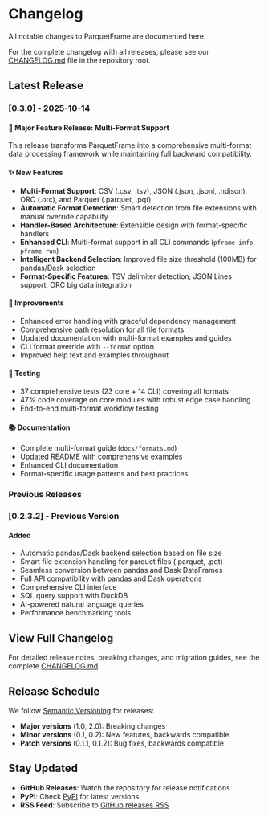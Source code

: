 # Changelog

All notable changes to ParquetFrame are documented here.

For the complete changelog with all releases, please see our [CHANGELOG.md](https://github.com/leechristophermurray/parquetframe/blob/main/CHANGELOG.md) file in the repository root.

## Latest Release

### [0.3.0] - 2025-10-14

#### 🎉 Major Feature Release: Multi-Format Support

This release transforms ParquetFrame into a comprehensive multi-format data processing framework while maintaining full backward compatibility.

#### ✨ New Features
- **Multi-Format Support**: CSV (.csv, .tsv), JSON (.json, .jsonl, .ndjson), ORC (.orc), and Parquet (.parquet, .pqt)
- **Automatic Format Detection**: Smart detection from file extensions with manual override capability
- **Handler-Based Architecture**: Extensible design with format-specific handlers
- **Enhanced CLI**: Multi-format support in all CLI commands (`pframe info`, `pframe run`)
- **Intelligent Backend Selection**: Improved file size threshold (100MB) for pandas/Dask selection
- **Format-Specific Features**: TSV delimiter detection, JSON Lines support, ORC big data integration

#### 🔧 Improvements
- Enhanced error handling with graceful dependency management
- Comprehensive path resolution for all file formats
- Updated documentation with multi-format examples and guides
- CLI format override with `--format` option
- Improved help text and examples throughout

#### 🧪 Testing
- 37 comprehensive tests (23 core + 14 CLI) covering all formats
- 47% code coverage on core modules with robust edge case handling
- End-to-end multi-format workflow testing

#### 📚 Documentation
- Complete multi-format guide (`docs/formats.md`)
- Updated README with comprehensive examples
- Enhanced CLI documentation
- Format-specific usage patterns and best practices

### Previous Releases

### [0.2.3.2] - Previous Version

#### Added
- Automatic pandas/Dask backend selection based on file size
- Smart file extension handling for parquet files (.parquet, .pqt)
- Seamless conversion between pandas and Dask DataFrames
- Full API compatibility with pandas and Dask operations
- Comprehensive CLI interface
- SQL query support with DuckDB
- AI-powered natural language queries
- Performance benchmarking tools

## View Full Changelog

For detailed release notes, breaking changes, and migration guides, see the complete [CHANGELOG.md](https://github.com/leechristophermurray/parquetframe/blob/main/CHANGELOG.md).

## Release Schedule

We follow [Semantic Versioning](https://semver.org/) for releases:

- **Major versions** (1.0, 2.0): Breaking changes
- **Minor versions** (0.1, 0.2): New features, backwards compatible
- **Patch versions** (0.1.1, 0.1.2): Bug fixes, backwards compatible

## Stay Updated

- **GitHub Releases**: Watch the repository for release notifications
- **PyPI**: Check [PyPI](https://pypi.org/project/parquetframe/) for latest versions
- **RSS Feed**: Subscribe to [GitHub releases RSS](https://github.com/leechristophermurray/parquetframe/releases.atom)
